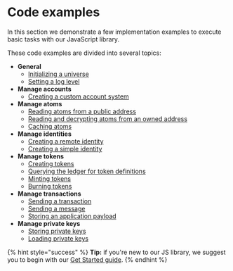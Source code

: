 # Code examples

In this section we demonstrate a few implementation examples to execute basic tasks with our JavaScript library.

These code examples are divided into several topics:

* **General**
  * ​[Initializing a universe](general-use.md#initializing-a-universe)​
  * ​[Setting a log level](general-use.md#setting-a-log-level)​
* **Manage accounts**
  * ​[Creating a custom account system](account-management.md#creating-a-custom-account-system)​
* **Manage atoms**
  * ​[Reading atoms from a public address](atom-management.md#reading-atoms-from-a-public-address)​
  * ​[Reading and decrypting atoms from an owned address](atom-management.md#reading-and-decrypting-atoms-from-an-owned-address)​
  * ​[Caching atoms](atom-management.md#caching-atoms)​
* **Manage identities**
  * ​[Creating a remote identity](identity-management.md#creating-a-remote-identity)​
  * ​[Creating a simple identity](identity-management.md#creating-a-simple-identity)
* **Manage tokens**
  * [Creating tokens](token-management.md#creating-tokens)
  * [Querying the ledger for token definitions](token-management.md#querying-the-ledger-for-token-definitions)
  * [Minting tokens](token-management.md#minting-tokens)
  * [Burning tokens](token-management.md#burning-tokens)
* **Manage transactions**
  * ​[Sending a transaction](transaction-management.md#sending-a-transaction)​
  * ​[Sending a message](transaction-management.md#sending-a-message)​
  * ​[Storing an application payload](transaction-management.md#storing-an-application-payload)​
* **Manage private keys**
  * ​[Storing private keys](private-key-management.md#storing-private-keys)​
  * ​[Loading private keys](private-key-management.md#loading-private-keys)​

{% hint style="success" %}
**Tip:** if you're new to our JS library, we suggest you to begin with our [Get Started guide](../../guides/get-started.md).
{% endhint %}

